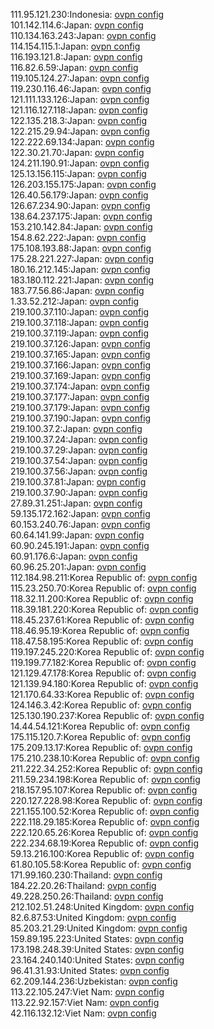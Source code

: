 111.95.121.230:Indonesia: [ovpn config](vpn/111_95_121_230.ovpn)  
101.142.114.6:Japan: [ovpn config](vpn/101_142_114_6.ovpn)  
110.134.163.243:Japan: [ovpn config](vpn/110_134_163_243.ovpn)  
114.154.115.1:Japan: [ovpn config](vpn/114_154_115_1.ovpn)  
116.193.121.8:Japan: [ovpn config](vpn/116_193_121_8.ovpn)  
116.82.6.59:Japan: [ovpn config](vpn/116_82_6_59.ovpn)  
119.105.124.27:Japan: [ovpn config](vpn/119_105_124_27.ovpn)  
119.230.116.46:Japan: [ovpn config](vpn/119_230_116_46.ovpn)  
121.111.133.126:Japan: [ovpn config](vpn/121_111_133_126.ovpn)  
121.116.127.118:Japan: [ovpn config](vpn/121_116_127_118.ovpn)  
122.135.218.3:Japan: [ovpn config](vpn/122_135_218_3.ovpn)  
122.215.29.94:Japan: [ovpn config](vpn/122_215_29_94.ovpn)  
122.222.69.134:Japan: [ovpn config](vpn/122_222_69_134.ovpn)  
122.30.21.70:Japan: [ovpn config](vpn/122_30_21_70.ovpn)  
124.211.190.91:Japan: [ovpn config](vpn/124_211_190_91.ovpn)  
125.13.156.115:Japan: [ovpn config](vpn/125_13_156_115.ovpn)  
126.203.155.175:Japan: [ovpn config](vpn/126_203_155_175.ovpn)  
126.40.56.179:Japan: [ovpn config](vpn/126_40_56_179.ovpn)  
126.67.234.90:Japan: [ovpn config](vpn/126_67_234_90.ovpn)  
138.64.237.175:Japan: [ovpn config](vpn/138_64_237_175.ovpn)  
153.210.142.84:Japan: [ovpn config](vpn/153_210_142_84.ovpn)  
154.8.62.222:Japan: [ovpn config](vpn/154_8_62_222.ovpn)  
175.108.193.88:Japan: [ovpn config](vpn/175_108_193_88.ovpn)  
175.28.221.227:Japan: [ovpn config](vpn/175_28_221_227.ovpn)  
180.16.212.145:Japan: [ovpn config](vpn/180_16_212_145.ovpn)  
183.180.112.221:Japan: [ovpn config](vpn/183_180_112_221.ovpn)  
183.77.56.86:Japan: [ovpn config](vpn/183_77_56_86.ovpn)  
1.33.52.212:Japan: [ovpn config](vpn/1_33_52_212.ovpn)  
219.100.37.110:Japan: [ovpn config](vpn/219_100_37_110.ovpn)  
219.100.37.118:Japan: [ovpn config](vpn/219_100_37_118.ovpn)  
219.100.37.119:Japan: [ovpn config](vpn/219_100_37_119.ovpn)  
219.100.37.126:Japan: [ovpn config](vpn/219_100_37_126.ovpn)  
219.100.37.165:Japan: [ovpn config](vpn/219_100_37_165.ovpn)  
219.100.37.166:Japan: [ovpn config](vpn/219_100_37_166.ovpn)  
219.100.37.169:Japan: [ovpn config](vpn/219_100_37_169.ovpn)  
219.100.37.174:Japan: [ovpn config](vpn/219_100_37_174.ovpn)  
219.100.37.177:Japan: [ovpn config](vpn/219_100_37_177.ovpn)  
219.100.37.179:Japan: [ovpn config](vpn/219_100_37_179.ovpn)  
219.100.37.190:Japan: [ovpn config](vpn/219_100_37_190.ovpn)  
219.100.37.2:Japan: [ovpn config](vpn/219_100_37_2.ovpn)  
219.100.37.24:Japan: [ovpn config](vpn/219_100_37_24.ovpn)  
219.100.37.29:Japan: [ovpn config](vpn/219_100_37_29.ovpn)  
219.100.37.54:Japan: [ovpn config](vpn/219_100_37_54.ovpn)  
219.100.37.56:Japan: [ovpn config](vpn/219_100_37_56.ovpn)  
219.100.37.81:Japan: [ovpn config](vpn/219_100_37_81.ovpn)  
219.100.37.90:Japan: [ovpn config](vpn/219_100_37_90.ovpn)  
27.89.31.251:Japan: [ovpn config](vpn/27_89_31_251.ovpn)  
59.135.172.162:Japan: [ovpn config](vpn/59_135_172_162.ovpn)  
60.153.240.76:Japan: [ovpn config](vpn/60_153_240_76.ovpn)  
60.64.141.99:Japan: [ovpn config](vpn/60_64_141_99.ovpn)  
60.90.245.191:Japan: [ovpn config](vpn/60_90_245_191.ovpn)  
60.91.176.6:Japan: [ovpn config](vpn/60_91_176_6.ovpn)  
60.96.25.201:Japan: [ovpn config](vpn/60_96_25_201.ovpn)  
112.184.98.211:Korea Republic of: [ovpn config](vpn/112_184_98_211.ovpn)  
115.23.250.70:Korea Republic of: [ovpn config](vpn/115_23_250_70.ovpn)  
118.32.11.200:Korea Republic of: [ovpn config](vpn/118_32_11_200.ovpn)  
118.39.181.220:Korea Republic of: [ovpn config](vpn/118_39_181_220.ovpn)  
118.45.237.61:Korea Republic of: [ovpn config](vpn/118_45_237_61.ovpn)  
118.46.95.19:Korea Republic of: [ovpn config](vpn/118_46_95_19.ovpn)  
118.47.58.195:Korea Republic of: [ovpn config](vpn/118_47_58_195.ovpn)  
119.197.245.220:Korea Republic of: [ovpn config](vpn/119_197_245_220.ovpn)  
119.199.77.182:Korea Republic of: [ovpn config](vpn/119_199_77_182.ovpn)  
121.129.47.178:Korea Republic of: [ovpn config](vpn/121_129_47_178.ovpn)  
121.139.94.180:Korea Republic of: [ovpn config](vpn/121_139_94_180.ovpn)  
121.170.64.33:Korea Republic of: [ovpn config](vpn/121_170_64_33.ovpn)  
124.146.3.42:Korea Republic of: [ovpn config](vpn/124_146_3_42.ovpn)  
125.130.190.237:Korea Republic of: [ovpn config](vpn/125_130_190_237.ovpn)  
14.44.54.121:Korea Republic of: [ovpn config](vpn/14_44_54_121.ovpn)  
175.115.120.7:Korea Republic of: [ovpn config](vpn/175_115_120_7.ovpn)  
175.209.13.17:Korea Republic of: [ovpn config](vpn/175_209_13_17.ovpn)  
175.210.238.10:Korea Republic of: [ovpn config](vpn/175_210_238_10.ovpn)  
211.222.34.252:Korea Republic of: [ovpn config](vpn/211_222_34_252.ovpn)  
211.59.234.198:Korea Republic of: [ovpn config](vpn/211_59_234_198.ovpn)  
218.157.95.107:Korea Republic of: [ovpn config](vpn/218_157_95_107.ovpn)  
220.127.228.98:Korea Republic of: [ovpn config](vpn/220_127_228_98.ovpn)  
221.155.100.52:Korea Republic of: [ovpn config](vpn/221_155_100_52.ovpn)  
222.118.29.185:Korea Republic of: [ovpn config](vpn/222_118_29_185.ovpn)  
222.120.65.26:Korea Republic of: [ovpn config](vpn/222_120_65_26.ovpn)  
222.234.68.19:Korea Republic of: [ovpn config](vpn/222_234_68_19.ovpn)  
59.13.216.100:Korea Republic of: [ovpn config](vpn/59_13_216_100.ovpn)  
61.80.105.58:Korea Republic of: [ovpn config](vpn/61_80_105_58.ovpn)  
171.99.160.230:Thailand: [ovpn config](vpn/171_99_160_230.ovpn)  
184.22.20.26:Thailand: [ovpn config](vpn/184_22_20_26.ovpn)  
49.228.250.26:Thailand: [ovpn config](vpn/49_228_250_26.ovpn)  
212.102.51.248:United Kingdom: [ovpn config](vpn/212_102_51_248.ovpn)  
82.6.87.53:United Kingdom: [ovpn config](vpn/82_6_87_53.ovpn)  
85.203.21.29:United Kingdom: [ovpn config](vpn/85_203_21_29.ovpn)  
159.89.195.223:United States: [ovpn config](vpn/159_89_195_223.ovpn)  
173.198.248.39:United States: [ovpn config](vpn/173_198_248_39.ovpn)  
23.164.240.140:United States: [ovpn config](vpn/23_164_240_140.ovpn)  
96.41.31.93:United States: [ovpn config](vpn/96_41_31_93.ovpn)  
62.209.144.236:Uzbekistan: [ovpn config](vpn/62_209_144_236.ovpn)  
113.22.105.247:Viet Nam: [ovpn config](vpn/113_22_105_247.ovpn)  
113.22.92.157:Viet Nam: [ovpn config](vpn/113_22_92_157.ovpn)  
42.116.132.12:Viet Nam: [ovpn config](vpn/42_116_132_12.ovpn)  
